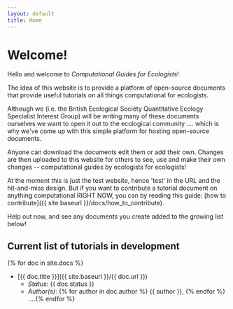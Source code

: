 ```yaml
---
layout: default
title: Home
---
```


# Welcome!

Hello and welcome to _Computational Guides for Ecologists_!

The idea of this website is to provide a platform of open-source documents
that provide useful tutorials on all things computational for ecologists.

Although we (i.e. the British Ecological Society Quantitative Ecology
Specialist Interest Group) will be writing many of these documents ourselves we
want to open it out to the ecological community .... which is why we've come up
with this simple platform for hosting open-source documents.

Anyone can download the documents edit them or add their own. Changes are then
uploaded to this website for others to see, use and make their own changes --
computational guides by ecologists for ecologists!

At the moment this is just the test website, hence 'test' in the URL and the
hit-and-miss design. But if you want to contribute a tutorial document on
anything computational RIGHT NOW, you can by reading this guide:
[how to contribute]({{ site.baseurl }}/docs/how_to_contribute).

Help out now, and see any documents you create added to the growing list
below!

## Current list of tutorials in development

{% for doc in site.docs %}
* [{{ doc.title }}]({{ site.baseurl }}/{{ doc.url }})
    * _Status_: {{ doc.status }}
    * _Author(s)_: {% for author in doc.author %} {{ author }}, {% endfor %} ....{% endfor %}
